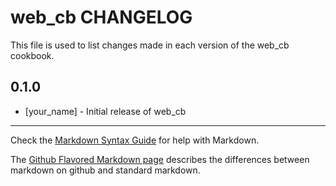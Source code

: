 web_cb CHANGELOG
================

This file is used to list changes made in each version of the web_cb cookbook.

0.1.0
-----
- [your_name] - Initial release of web_cb

- - -
Check the [Markdown Syntax Guide](http://daringfireball.net/projects/markdown/syntax) for help with Markdown.

The [Github Flavored Markdown page](http://github.github.com/github-flavored-markdown/) describes the differences between markdown on github and standard markdown.
